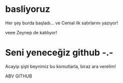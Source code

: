 ﻿# basliyoruz
Her şey burda başladı...
ve Cemal ilk satırlarını yazıyor!

veee Zeynep de katılıyor!

# Seni yeneceğiz github -.- #

Acayip şişti beynimiz bu komutlarla, biraz ara verelim!


ABV GITHUB